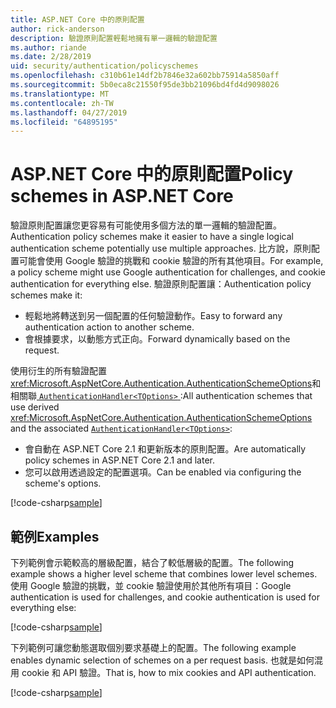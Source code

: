 ```yaml
---
title: ASP.NET Core 中的原則配置
author: rick-anderson
description: 驗證原則配置輕鬆地擁有單一邏輯的驗證配置
ms.author: riande
ms.date: 2/28/2019
uid: security/authentication/policyschemes
ms.openlocfilehash: c310b61e14df2b7846e32a602bb75914a5850aff
ms.sourcegitcommit: 5b0eca8c21550f95de3bb21096bd4fd4d9098026
ms.translationtype: MT
ms.contentlocale: zh-TW
ms.lasthandoff: 04/27/2019
ms.locfileid: "64895195"
---
```

# <a name="policy-schemes-in-aspnet-core"></a><span data-ttu-id="02c82-103">ASP.NET Core 中的原則配置</span><span class="sxs-lookup"><span data-stu-id="02c82-103">Policy schemes in ASP.NET Core</span></span>

<span data-ttu-id="02c82-104">驗證原則配置讓您更容易有可能使用多個方法的單一邏輯的驗證配置。</span><span class="sxs-lookup"><span data-stu-id="02c82-104">Authentication policy schemes make it easier to have a single logical authentication scheme potentially use multiple approaches.</span></span> <span data-ttu-id="02c82-105">比方說，原則配置可能會使用 Google 驗證的挑戰和 cookie 驗證的所有其他項目。</span><span class="sxs-lookup"><span data-stu-id="02c82-105">For example, a policy scheme might use Google authentication for challenges, and cookie authentication for everything else.</span></span> <span data-ttu-id="02c82-106">驗證原則配置讓：</span><span class="sxs-lookup"><span data-stu-id="02c82-106">Authentication policy schemes make it:</span></span>

* <span data-ttu-id="02c82-107">輕鬆地將轉送到另一個配置的任何驗證動作。</span><span class="sxs-lookup"><span data-stu-id="02c82-107">Easy to forward any authentication action to another scheme.</span></span>
* <span data-ttu-id="02c82-108">會根據要求，以動態方式正向。</span><span class="sxs-lookup"><span data-stu-id="02c82-108">Forward dynamically based on the request.</span></span>

<span data-ttu-id="02c82-109">使用衍生的所有驗證配置<xref:Microsoft.AspNetCore.Authentication.AuthenticationSchemeOptions>和相關聯[ `AuthenticationHandler<TOptions>` ](/dotnet/api/microsoft.aspnetcore.authentication.authenticationhandler-1):</span><span class="sxs-lookup"><span data-stu-id="02c82-109">All authentication schemes that use derived <xref:Microsoft.AspNetCore.Authentication.AuthenticationSchemeOptions> and the associated [`AuthenticationHandler<TOptions>`](/dotnet/api/microsoft.aspnetcore.authentication.authenticationhandler-1):</span></span>

* <span data-ttu-id="02c82-110">會自動在 ASP.NET Core 2.1 和更新版本的原則配置。</span><span class="sxs-lookup"><span data-stu-id="02c82-110">Are automatically policy schemes in ASP.NET Core 2.1 and later.</span></span>
* <span data-ttu-id="02c82-111">您可以啟用透過設定的配置選項。</span><span class="sxs-lookup"><span data-stu-id="02c82-111">Can be enabled via configuring the scheme's options.</span></span>

[!code-csharp[sample](policyschemes/samples/AuthenticationSchemeOptions.cs?name=snippet)]

## <a name="examples"></a><span data-ttu-id="02c82-112">範例</span><span class="sxs-lookup"><span data-stu-id="02c82-112">Examples</span></span>

<span data-ttu-id="02c82-113">下列範例會示範較高的層級配置，結合了較低層級的配置。</span><span class="sxs-lookup"><span data-stu-id="02c82-113">The following example shows a higher level scheme that combines lower level schemes.</span></span> <span data-ttu-id="02c82-114">使用 Google 驗證的挑戰，並 cookie 驗證使用於其他所有項目：</span><span class="sxs-lookup"><span data-stu-id="02c82-114">Google authentication is used for challenges, and cookie authentication is used for everything else:</span></span>

[!code-csharp[sample](policyschemes/samples/Startup.cs?name=snippet1)]

<span data-ttu-id="02c82-115">下列範例可讓您動態選取個別要求基礎上的配置。</span><span class="sxs-lookup"><span data-stu-id="02c82-115">The following example enables dynamic selection of schemes on a per request basis.</span></span> <span data-ttu-id="02c82-116">也就是如何混用 cookie 和 API 驗證。</span><span class="sxs-lookup"><span data-stu-id="02c82-116">That is, how to mix cookies and API authentication.</span></span>

 <!-- REVIEW, missing If set in public Func<HttpContext, string> ForwardDefaultSelector -->

[!code-csharp[sample](policyschemes/samples/Startup.cs?name=snippet2)]

